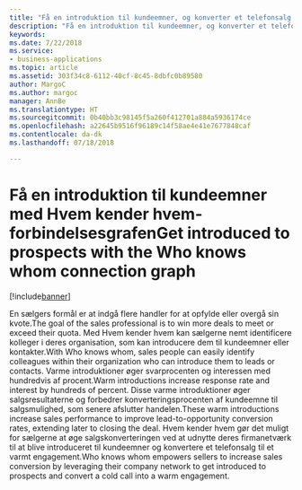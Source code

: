 ```yaml
---
title: "Få en introduktion til kundeemner, og konverter et telefonsalg til et potentielt varmt engagement med en Hvem kender hvem-forbindelsesgraf"
description: "Få en introduktion til kundeemner, og konverter et telefonsalg til et potentielt varmt engagement med en Hvem kender hvem-forbindelsesgraf"
keywords: 
ms.date: 7/22/2018
ms.service:
- business-applications
ms.topic: article
ms.assetid: 303f34c8-6112-40cf-8c45-8dbfc0b89580
author: MargoC
ms.author: margoc
manager: AnnBe
ms.translationtype: HT
ms.sourcegitcommit: 0b40bb3c98145f5a260f412701a884a5936174ce
ms.openlocfilehash: a22645b9516f96189c14f58ae4e41e7677848caf
ms.contentlocale: da-dk
ms.lasthandoff: 07/18/2018

---
```


# <a name="get-introduced-to-prospects-with-the-who-knows-whom-connection-graph"></a><span data-ttu-id="4effa-103">Få en introduktion til kundeemner med Hvem kender hvem-forbindelsesgrafen</span><span class="sxs-lookup"><span data-stu-id="4effa-103">Get introduced to prospects with the Who knows whom connection graph</span></span>


[!include[banner](../../includes/banner.md)]


<span data-ttu-id="4effa-104">En sælgers formål er at indgå flere handler for at opfylde eller overgå sin kvote.</span><span class="sxs-lookup"><span data-stu-id="4effa-104">The goal of the sales professional is to win more deals to meet or exceed their quota.</span></span>  <span data-ttu-id="4effa-105">Med Hvem kender hvem kan sælgerne nemt identificere kolleger i deres organisation, som kan introducere dem til kundeemner eller kontakter.</span><span class="sxs-lookup"><span data-stu-id="4effa-105">With Who knows whom, sales people can easily identify colleagues within their organization who can introduce them to leads or contacts.</span></span>  <span data-ttu-id="4effa-106">Varme introduktioner øger svarprocenten og interessen med hundredvis af procent.</span><span class="sxs-lookup"><span data-stu-id="4effa-106">Warm introductions increase response rate and interest by hundreds of percent.</span></span>  <span data-ttu-id="4effa-107">Disse varme introduktioner øger salgsresultaterne og forbedrer konverteringsprocenten af kundeemne til salgsmulighed, som senere afslutter handelen.</span><span class="sxs-lookup"><span data-stu-id="4effa-107">These warm introductions increase sales performance to improve lead-to-opportunity conversion rates, extending later to closing the deal.</span></span>  <span data-ttu-id="4effa-108">Hvem kender hvem gør det muligt for sælgerne at øge salgskonverteringen ved at udnytte deres firmanetværk til at blive introduceret til kundeemner og konvertere et telefonsalg til et varmt engagement.</span><span class="sxs-lookup"><span data-stu-id="4effa-108">Who knows whom empowers sellers to increase sales conversion by leveraging their company network to get introduced to prospects and convert a cold call into a warm engagement.</span></span>

